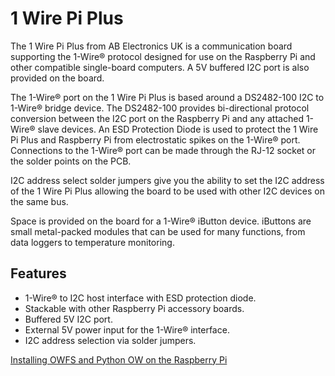 <!--
---
name: 1 Wire Pi Plus
class: board
type: com
formfactor: HAT
manufacturer: AB Electronics UK
description: 1-Wire to I2C host interface
url: https://www.abelectronics.co.uk/p/60/1-wire-pi-plus
github: https://github.com/abelectronicsuk
schematic: https://www.abelectronics.co.uk/viewpdf/schematic-1-wire-pi-plus-v2
buy: https://www.abelectronics.co.uk/p/60/1-wire-pi-plus
image: 'ab-1-wire-pi-plus.png'
pincount: 40
eeprom: no
power:
  '1':
  '2':
ground:
  '6':
  '9':
  '14':
  '20':
  '25':
  '30':
  '34':
  '39':
pin:
  '3':
    mode: i2c
  '5':
    mode: i2c
i2c:
  '0x18':
    alternate: ['0x19', '0x1A', '0x1B']
    name: DS2482
    device: DS2482-100
-->
# 1 Wire Pi Plus

The 1 Wire Pi Plus from AB Electronics UK is a communication board supporting the 1-Wire® protocol designed for use on the Raspberry Pi and other compatible single-board computers.  A 5V buffered I2C port is also provided on the board. 

The 1-Wire® port on the 1 Wire Pi Plus is based around a DS2482-100 I2C to 1-Wire® bridge device.  The DS2482-100 provides bi-directional protocol conversion between the I2C port on the Raspberry Pi and any attached 1-Wire® slave devices.  An ESD Protection Diode is used to protect the 1 Wire Pi Plus and Raspberry Pi from electrostatic spikes on the 1-Wire® port.  Connections to the 1-Wire® port can be made through the RJ-12 socket or the solder points on the PCB.

I2C address select solder jumpers give you the ability to set the I2C address of the 1 Wire Pi Plus allowing the board to be used with other I2C devices on the same bus.

Space is provided on the board for a 1-Wire® iButton device.  iButtons are small metal-packed modules that can be used for many functions, from data loggers to temperature monitoring.

## Features

- 1-Wire® to I2C host interface with ESD protection diode.
- Stackable with other Raspberry Pi accessory boards.
- Buffered 5V I2C port.
- External 5V power input for the 1-Wire® interface.
- I2C address selection via solder jumpers.

[Installing OWFS and Python OW on the Raspberry Pi](https://www.abelectronics.co.uk/kb/article/3/owfs-with-i2c-support-on-raspberry-pi)
